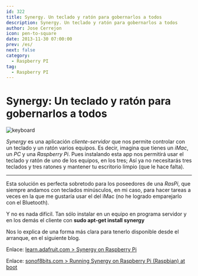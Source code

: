 ```yaml
---
id: 322
title: Synergy. Un teclado y ratón para gobernarlos a todos
description: Synergy. Un teclado y ratón para gobernarlos a todos
author: Jose Cerrejon
icon: pen-to-square
date: 2013-11-30 07:00:00
prev: /es/
next: false
category:
  - Raspberry PI
tag:
  - Raspberry PI
---
```


# Synergy: Un teclado y ratón para gobernarlos a todos

![keyboard](/images/keyboard.jpg)

*Synergy* es una aplicación *cliente-servidor* que nos permite controlar con un teclado y un ratón varios equipos. Es decir, imagina que tienes un *iMac*, un *PC* y una *Raspberry Pi*. Pues instalando esta app nos permitirá usar el teclado y ratón de uno de los equipos, en los tres; Así ya no necesitarás tres teclados y tres ratones y mantener tu escritorio limpio (que le hace falta).

- - -
Esta solución es perfecta sobretodo para los poseedores de una *RasPi*, que siempre andamos con teclados minúsculos, en mi caso, para hacer tareas a veces en la que me gustaría usar el del iMac (no he logrado emparejarlo con el Bluetooth).

Y no es nada difícil. Tan sólo instalar en un equipo en programa servidor y en los demás el cliente con **sudo apt-get install synergy**

Nos lo explica de una forma más clara para tenerlo disponible desde el arranque, en el siguiente blog.

Enlace: [learn.adafruit.com > Synergy on Raspberry Pi](http://learn.adafruit.com/synergy-on-raspberry-pi?view=all)

Enlace: [sonof8bits.com > Running Synergy on Raspberry Pi (Raspbian) at boot](http://sonof8bits.com/running-synergy-on-raspberry-pi-raspbian-at-boot/2013/09)